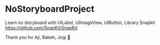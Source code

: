 # NoStoryboardProject

Learn no storyboard with UILabel, UIImageView, UIButton, Library Snapkit https://github.com/SnapKit/SnapKit

Thank you for Aji, Babeh, Jogi 🎉
